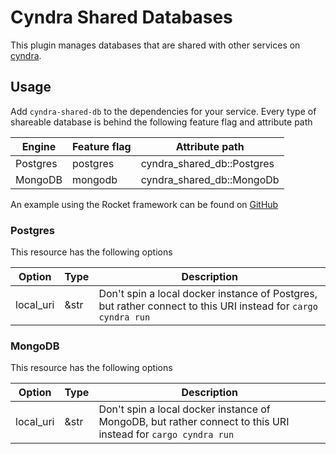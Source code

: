 # Cyndra Shared Databases

This plugin manages databases that are shared with other services on [cyndra](https://www.cyndra.rs).

## Usage

Add `cyndra-shared-db` to the dependencies for your service. Every type of shareable database is behind the following feature flag and attribute path

| Engine   | Feature flag | Attribute path              |
|----------|--------------|-----------------------------|
| Postgres | postgres     | cyndra_shared_db::Postgres |
| MongoDB  | mongodb      | cyndra_shared_db::MongoDb  |

An example using the Rocket framework can be found on [GitHub](https://github.com/cyndra-hq/examples/tree/main/rocket/postgres)

### Postgres

This resource has the following options

| Option    | Type | Description                                                                                                    |
|-----------|------|----------------------------------------------------------------------------------------------------------------|
| local_uri | &str | Don't spin a local docker instance of Postgres, but rather connect to this URI instead for `cargo cyndra run` |

### MongoDB

This resource has the following options

| Option    | Type | Description                                                                                                   |
|-----------|------|---------------------------------------------------------------------------------------------------------------|
| local_uri | &str | Don't spin a local docker instance of MongoDB, but rather connect to this URI instead for `cargo cyndra run` |
